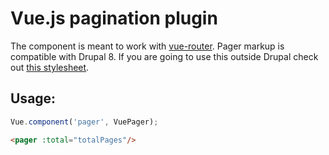 # Vue.js pagination plugin

The component is meant to work with [vue-router](https://github.com/vuejs/vue-router). Pager markup is compatible with Drupal 8. If you are going to use this outside Drupal check out [this stylesheet](https://github.com/Chi-teck/vue-pager/blob/master/example/seven-pager.css).

## Usage:

```js
Vue.component('pager', VuePager);
```

```html
<pager :total="totalPages"/>
```

